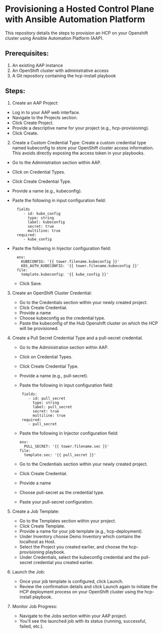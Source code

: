 # Provisioning a Hosted Control Plane with Ansible Automation Platform
This repository details the steps to provision an HCP on your Openshift cluster using Ansible Automation Platform (AAP).


  
## Prerequisites:

1. An existing AAP instance
2. An OpenShift cluster with administrative access
3. A Git repository containing the hcp-install playbook

## Steps:

1. Create an AAP Project:

  - Log in to your AAP web interface.
  - Navigate to the Projects section.
  - Click Create Project.
  - Provide a descriptive name for your project (e.g., hcp-provisioning).
  - Click Create.

2. Create a Custom Credential Type: Create a custom credential type named kubeconfig to store your OpenShift cluster access information. This avoids directly exposing the access token in your playbooks.
  - Go to the Administration section within AAP.
  - Click on Credential Types.
  - Click Create Credential Type.
  - Provide a name (e.g., kubeconfig).
  - Paste the following in input configuration field:

          fields
             - id: kube_config
               type: string
               label: kubeconfig
               secret: true
               multiline: true
          required:
             - kube_config

  - Paste the following in Injector configuration field:
    
          env:
            KUBECONFIG: '{{ tower.filename.kubeconfig }}'
            K8S_AUTH_KUBECONFIG: '{{ tower.filename.kubeconfig }}'
          file:
            template.kubeconfig: '{{ kube_config }}'

    - Click Save.

3. Create an OpenShift Cluster Credential:
    - Go to the Credentials section within your newly created project.
    - Click Create Credential.
    - Provide a name
    - Choose kubeconfig as the credential type.
    - Paste the kubeconfig of the Hub Openshift cluster on which the HCP will be provisioned.

4. Create a Pull Secret Credential Type and a pull-secret credential.
    - Go to the Administration section within AAP.
    - Click on Credential Types.
    - Click Create Credential Type.
    - Provide a name (e.g., pull-secret).
    - Paste the following in input configuration field:

           fields:
              - id: pull_secret
                type: string
                label: pull_secret
                secret: true
                multiline: true
           required:
              - pull_secret

    - Paste the following in Injector configuration field:

          env:
            PULL_SECRET: '{{ tower.filename.sec }}'
          file:
            template.sec: '{{ pull_secret }}'


    - Go to the Credentials section within your newly created project.
    - Click Create Credential.
    - Provide a name
    - Choose pull-secret as the credential type.
    - Paste your pull-secret configuration.

5. Create a Job Template:
    - Go to the Templates section within your project.
    - Click Create Template.
    - Provide a name for your job template (e.g., hcp-deployment).
    - Under Inventory choose Demo Inventory which contains the localhost as Host.
    - Select the Project you created earlier, and choose the hcp-provisioning playbook.
    - Under Credentials, select the kubeconfig credential and the pull-secret credential you created earlier.

6. Launch the Job:
    - Once your job template is configured, click Launch.
    - Review the confirmation details and click Launch again to initiate the HCP deployment process on your OpenShift cluster using the hcp-install playbook.

7. Monitor Job Progress:
    - Navigate to the Jobs section within your AAP project.
    - You'll see the launched job with its status (running, successful, failed, etc.).

        

      
